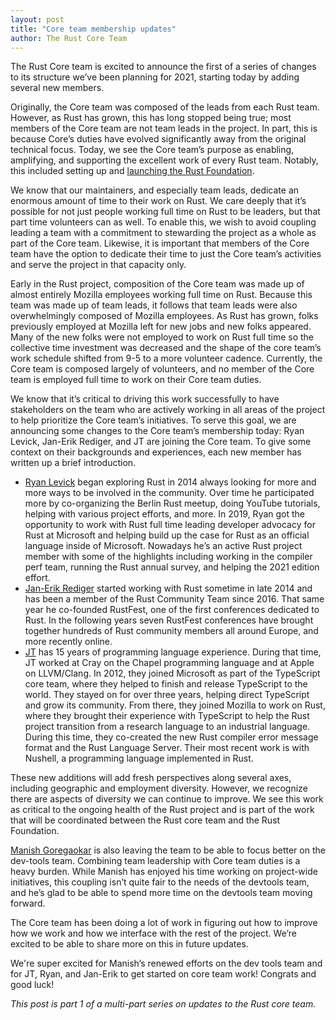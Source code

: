 ```yaml
---
layout: post
title: "Core team membership updates"
author: The Rust Core Team
---
```


The Rust Core team is excited to announce the first of a series of changes to
its structure we’ve been planning for 2021, starting today by adding several new
members.

Originally, the Core team was composed of the leads from each Rust team.
However, as Rust has grown, this has long stopped being true; most members of
the Core team are not team leads in the project. In part, this is because Core’s
duties have evolved significantly away from the original technical focus. Today,
we see the Core team’s purpose as enabling, amplifying, and supporting the
excellent work of every Rust team. Notably, this included setting up and
[launching the Rust Foundation][launching].

[launching]: https://foundation.rust-lang.org/posts/2021-02-08-hello-world/

We know that our maintainers, and especially team leads, dedicate an enormous
amount of time to their work on Rust. We care deeply that it’s possible for not
just people working full time on Rust to be leaders, but that part time
volunteers can as well. To enable this, we wish to avoid coupling leading a team
with a commitment to stewarding the project as a whole as part of the Core team.
Likewise, it is important that members of the Core team have the option to
dedicate their time to just the Core team’s activities and serve the project in
that capacity only.

Early in the Rust project, composition of the Core team was made up of almost
entirely Mozilla employees working full time on Rust. Because this team was made
up of team leads, it follows that team leads were also overwhelmingly composed
of Mozilla employees. As Rust has grown, folks previously employed at Mozilla
left for new jobs and new folks appeared. Many of the new folks were not
employed to work on Rust full time so the collective time investment was
decreased and the shape of the core team’s work schedule shifted from 9-5 to a
more volunteer cadence.  Currently, the Core team is composed largely of
volunteers, and no member of the Core team is employed full time to work on
their Core team duties.

We know that it’s critical to driving this work successfully to have
stakeholders on the team who are actively working in all areas of the project to
help prioritize the Core team’s initiatives. To serve this goal, we are
announcing some changes to the Core team’s membership today: Ryan Levick,
Jan-Erik Rediger, and JT are joining the Core team. To give some context on
their backgrounds and experiences, each new member has written up a brief
introduction.

* [Ryan Levick](http://github.com/rylev) began exploring Rust in 2014 always
  looking for more and more ways to be involved in the community. Over time he
  participated more by co-organizing the Berlin Rust meetup, doing YouTube
  tutorials, helping with various project efforts, and more. In 2019, Ryan got
  the opportunity to work with Rust full time leading developer advocacy for
  Rust at Microsoft and helping build up the case for Rust as an official
  language inside of Microsoft. Nowadays he’s an active Rust project member with
  some of the highlights including working in the compiler perf team, running
  the Rust annual survey, and helping the 2021 edition effort.
* [Jan-Erik Rediger](https://github.com/badboy) started working with Rust
  sometime in late 2014 and has been a member of the Rust Community Team since
  2016. That same year he co-founded RustFest, one of the first conferences
  dedicated to Rust. In the following years seven RustFest conferences have
  brought together hundreds of Rust community members all around Europe, and
  more recently online.
* [JT](https://github.com/jntrnr) has 15 years of programming language
  experience. During that time, JT worked at Cray on the Chapel programming
  language and at Apple on LLVM/Clang.  In 2012, they joined Microsoft as part
  of the TypeScript core team, where they helped to finish and release
  TypeScript to the world. They stayed on for over three years, helping direct
  TypeScript and grow its community. From there, they joined Mozilla to work on
  Rust, where they brought their experience with TypeScript to help the Rust
  project transition from a research language to an industrial language. During
  this time, they co-created the new Rust compiler error message format and the
  Rust Language Server. Their most recent work is with Nushell, a programming
  language implemented in Rust.

These new additions will add fresh perspectives along several axes, including
geographic and employment diversity. However, we recognize there are aspects of
diversity we can continue to improve. We see this work as critical to the
ongoing health of the Rust project and is part of the work that will be
coordinated between the Rust core team and the Rust Foundation.

[Manish Goregaokar](github.com/Manishearth) is also leaving the team to be able
to focus better on the dev-tools team. Combining team leadership with Core team
duties is a heavy burden. While Manish has enjoyed his time working on
project-wide initiatives, this coupling isn’t quite fair to the needs of the
devtools team, and he’s glad to be able to spend more time on the devtools team
moving forward.

The Core team has been doing a lot of work in figuring out how to improve how we
work and how we interface with the rest of the project. We’re excited to be able
to share more on this in future updates.

We're super excited for Manish’s renewed efforts on the dev tools team and for
JT, Ryan, and Jan-Erik to get started on core team work! Congrats and good luck!

*This post is part 1 of a multi-part series on updates to the Rust core team.*

